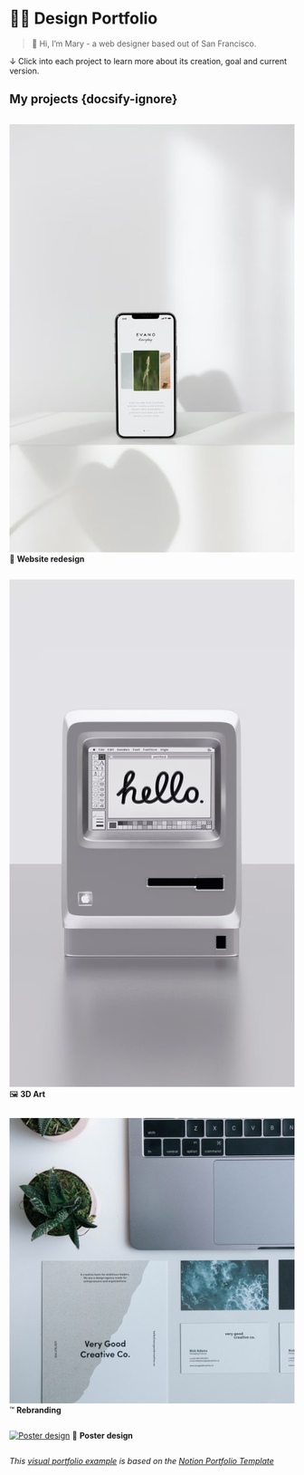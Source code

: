 # ☝🏼 Design Portfolio

> 👋 Hi, I’m Mary - a web designer based out of San Francisco.
> 

↓ Click into each project to learn more about its creation, goal and current version.

## My projects {docsify-ignore}

<div class="row">
<div class="column">
<div class="border">

[![Website redesign](images/website-redesign.png ':class=banner-tall-image')](website-redesign.md)
🎨 **Website redesign**

</div>
</div>

<div class="column">
<div class="border">

[![3D Art](images/3d-art.png ':class=banner-tall-image')](3d-art.md)
🖼️ **3D Art**

</div>
</div>
</div>

<div class="row">
<div class="column">
<div class="border">

[![Rebranding](images/rebranding.png ':class=banner-tall-image')](rebranding.md)
™️ **Rebranding**

</div>
</div>

<div class="column">
<div class="border">

[![Poster design](images/poster-design.png ':class=banner-tall-image')](poster-design.md)
🛬 **Poster design**

</div>
</div>
</div>

_This [visual portfolio example](https://github.com/paulhibbitts/docsify-this-visual-portfolio-example) is based on the [Notion Portfolio Template](https://www.notion.so/templates/design-portfolio-notion)_